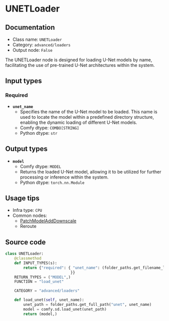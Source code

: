 # UNETLoader
## Documentation
- Class name: `UNETLoader`
- Category: `advanced/loaders`
- Output node: `False`

The UNETLoader node is designed for loading U-Net models by name, facilitating the use of pre-trained U-Net architectures within the system.
## Input types
### Required
- **`unet_name`**
    - Specifies the name of the U-Net model to be loaded. This name is used to locate the model within a predefined directory structure, enabling the dynamic loading of different U-Net models.
    - Comfy dtype: `COMBO[STRING]`
    - Python dtype: `str`
## Output types
- **`model`**
    - Comfy dtype: `MODEL`
    - Returns the loaded U-Net model, allowing it to be utilized for further processing or inference within the system.
    - Python dtype: `torch.nn.Module`
## Usage tips
- Infra type: `CPU`
- Common nodes:
    - [PatchModelAddDownscale](../../Comfy/Nodes/PatchModelAddDownscale.md)
    - Reroute



## Source code
```python
class UNETLoader:
    @classmethod
    def INPUT_TYPES(s):
        return {"required": { "unet_name": (folder_paths.get_filename_list("unet"), ),
                             }}
    RETURN_TYPES = ("MODEL",)
    FUNCTION = "load_unet"

    CATEGORY = "advanced/loaders"

    def load_unet(self, unet_name):
        unet_path = folder_paths.get_full_path("unet", unet_name)
        model = comfy.sd.load_unet(unet_path)
        return (model,)

```

